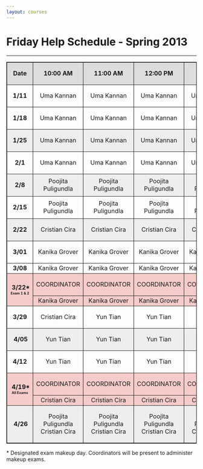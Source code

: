 ```yaml
---
layout: courses
---
```


# Friday Help Schedule - Spring 2013

---

<table style="border-color: #000; border-width: 1px;" border="1" width="100%">
<thead> 
<tr style="background-color: #dddddd;" align="center">
<td>
<p><strong>Date</strong></p>
</td>
<td>
<p><strong>10:00 AM</strong></p>
</td>
<td>
<p><strong>11:00 AM</strong></p>
</td>
<td>
<p><strong>12:00 PM</strong></p>
</td>
<td>
<p><strong>1:00 PM</strong></p>
</td>
<td>
<p><strong>2:00 PM</strong></p>
</td>
<td>
<p><strong>3:00 PM</strong></p>
</td>
</tr>
</thead> 
<tbody>
<tr align="center">
<td>
<p><strong>1/11</strong></p>
</td>
<td>Uma Kannan</td>
<td>Uma Kannan</td>
<td>Uma Kannan</td>
<td>Uma Kannan</td>
<td>Yun Tian</td>
<td>
<p>CLOSED</p>
</td>
</tr>
<tr align="center" valign="middle">
<td>
<p><strong>1/18</strong></p>
</td>
<td>Uma Kannan</td>
<td>Uma Kannan</td>
<td>Uma Kannan</td>
<td>Uma Kannan</td>
<td>Yun Tian</td>
<td>
<p>CLOSED</p>
</td>
</tr>
<tr style="background-color: #eeeeee;" align="center">
<td>
<p><strong>1/25</strong></p>
</td>
<td>Uma Kannan</td>
<td>Uma Kannan</td>
<td>Uma Kannan</td>
<td>Uma Kannan</td>
<td>Kanika Grover<br></td>
<td>
<p>CLOSED</p>
</td>
</tr>
<tr align="center">
<td><strong>2/1</strong></td>
<td>Uma Kannan</td>
<td>Uma Kannan</td>
<td>Uma Kannan</td>
<td>Uma Kannan</td>
<td>Poojita Puligundla</td>
<td>
<p>CLOSED</p>
</td>
</tr>
<tr style="background-color: #eeeeee;" align="center">
<td>
<p><strong>2/8</strong></p>
</td>
<td>Poojita Puligundla</td>
<td>Poojita Puligundla</td>
<td>Poojita Puligundla</td>
<td>Poojita Puligundla</td>
<td>Poojita Puligundla</td>
<td>
<p>CLOSED</p>
</td>
</tr>
<tr align="center">
<td>
<p><strong>2/15</strong></p>
</td>
<td>Poojita Puligundla</td>
<td>Poojita Puligundla</td>
<td>Poojita Puligundla</td>
<td>Poojita Puligundla</td>
<td>Poojita Puligundla</td>
<td>
<p>CLOSED</p>
</td>
</tr>
<tr style="background-color: #eeeeee;" align="center">
<td>
<p><strong>2/22</strong></p>
</td>
<td>Cristian Cira</td>
<td>Cristian Cira</td>
<td>Cristian Cira</td>
<td>Cristian Cira</td>
<td>Cristian Cira</td>
<td>
<p><strong>&nbsp;</strong>CLOSED</p>
</td>
</tr>
<tr align="center">
<td>
<p><strong>3/01</strong></p>
</td>
<td>Kanika Grover<br></td>
<td>Kanika Grover</td>
<td>Kanika Grover</td>
<td>Kanika Grover</td>
<td>Kanika Grover</td>
<td>
<p>CLOSED</p>
</td>
</tr>
<tr>
<td style="text-align: center;"><strong>3/08</strong></td>
<td style="text-align: center;">Kanika Grover</td>
<td style="text-align: center;">Kanika Grover</td>
<td style="text-align: center;">Kanika Grover</td>
<td style="text-align: center;">Kanika Grover</td>
<td style="text-align: center;">Kanika Grover</td>
<td style="text-align: center;">CLOSED</td>
</tr>
<tr style="background-color: #f6ccca;" align="center">
<td rowspan="2">
<p><strong>&nbsp;3/22*<br><span style="font-size: xx-small;">Exam 1 &amp; 2</span></strong></p>
</td>
<td>
<p>COORDINATOR</p>
</td>
<td>
<p>COORDINATOR</p>
</td>
<td>
<p>COORDINATOR</p>
</td>
<td>
<p>COORDINATOR</p>
</td>
<td>
<p>COORDINATOR</p>
</td>
<td rowspan="2">
<p>CLOSED</p>
</td>
</tr>
<tr style="background-color: #f6ccca;" align="center">
<td>Kanika Grover</td>
<td>Kanika Grover</td>
<td>Kanika Grover</td>
<td>Kanika Grover</td>
<td>Kanika Grover</td>
</tr>
<tr align="center">
<td>
<p><strong>3/29</strong></p>
</td>
<td>Cristian Cira</td>
<td>Yun Tian<br></td>
<td>Yun Tian</td>
<td>Yun Tian</td>
<td>Yun Tian</td>
<td>
<p><strong>&nbsp;</strong>CLOSED</p>
</td>
</tr>
<tr style="background-color: #eeeeee;" align="center">
<td>
<p><strong>&nbsp;4/05</strong></p>
</td>
<td>Yun Tian</td>
<td>Yun Tian</td>
<td>Yun Tian</td>
<td>Yun Tian</td>
<td>Yun Tian</td>
<td>
<p><strong>&nbsp;</strong>CLOSED</p>
</td>
</tr>
<tr align="center">
<td>
<p><strong>4/12</strong></p>
</td>
<td>Yun Tian</td>
<td>Yun Tian</td>
<td>Yun Tian</td>
<td>Yun Tian</td>
<td>Yun Tian</td>
<td>
<p>CLOSED</p>
</td>
</tr>
<tr style="background-color: #f6ccca;" align="center">
<td rowspan="2">
<p><strong>&nbsp;4/19*<br><span style="font-size: xx-small;">All Exams</span></strong></p>
</td>
<td>
<p>COORDINATOR</p>
</td>
<td>
<p>COORDINATOR</p>
</td>
<td>
<p>COORDINATOR</p>
</td>
<td>
<p>COORDINATOR</p>
</td>
<td>
<p>COORDINATOR</p>
</td>
<td rowspan="2">
<p><strong>&nbsp;</strong>CLOSED</p>
</td>
</tr>
<tr style="background-color: #f6ccca;" align="center">
<td>Cristian Cira</td>
<td>Cristian Cira</td>
<td>Cristian Cira</td>
<td>Cristian Cira</td>
<td>Cristian Cira</td>
</tr>
<tr style="background-color: #eeeeee;" align="center">
<td>
<p><strong>&nbsp;4/26</strong></p>
</td>
<td>Poojita Puligundla<br>Cristian Cira<br></td>
<td>Poojita Puligundla <br>Cristian Cira<br></td>
<td>Poojita Puligundla<br>Cristian Cira</td>
<td>
<p>Poojita Puligundla<br>Cristian Cira</p>
</td>
<td>
<p>Poojita Puligundla<br>Cristian Cira</p>
</td>
<td>
<p><strong>&nbsp;</strong>CLOSED</p>
</td>
</tr>
</tbody>
</table>

\* Designated exam makeup day.  Coordinators will be present to administer makeup exams.